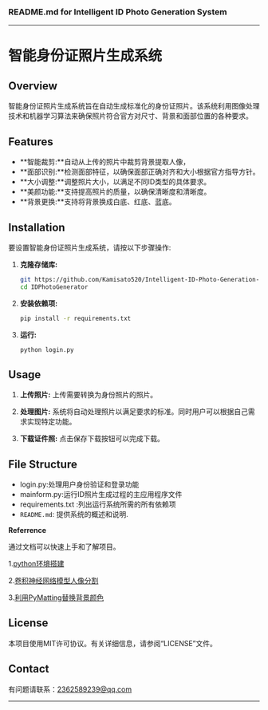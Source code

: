 ### README.md for Intelligent ID Photo Generation System

---

# 智能身份证照片生成系统

## Overview

智能身份证照片生成系统旨在自动生成标准化的身份证照片。该系统利用图像处理技术和机器学习算法来确保照片符合官方对尺寸、背景和面部位置的各种要求。

## Features

- **智能裁剪:**自动从上传的照片中裁剪背景提取人像，
- **面部识别:**检测面部特征，以确保面部正确对齐和大小根据官方指导方针。
- **大小调整:**调整照片大小，以满足不同ID类型的具体要求。
- **美颜功能:**支持提高照片的质量，以确保清晰度和清晰度。
- **背景更换:**支持将背景换成白底、红底、蓝底。

## Installation

要设置智能身份证照片生成系统，请按以下步骤操作:

1. **克隆存储库:**

   ```bash
   git https://github.com/Kamisato520/Intelligent-ID-Photo-Generation-System.git
   cd IDPhotoGenerator
   ```

2. **安装依赖项:**

   ```bash
   pip install -r requirements.txt
   ```

3. **运行:**

   ```bash
   python login.py
   ```

## Usage

1. **上传照片:**
   上传需要转换为身份照片的照片。

2. **处理图片:**
   系统将自动处理照片以满足要求的标准。同时用户可以根据自己需求实现特定功能。

3. **下载证件照:**
   点击保存下载按钮可以完成下载。

## File Structure

- login.py:处理用户身份验证和登录功能
- mainform.py:运行ID照片生成过程的主应用程序文件
-  requirements.txt :列出运行系统所需的所有依赖项
- `README.md`: 提供系统的概述和说明.

**Referrence**

通过文档可以快速上手和了解项目。

1.[python环境搭建](https://github.com/itainf/aiphoto/wiki/python%E7%8E%AF%E5%A2%83%E6%90%AD%E5%BB%BA)

2.[卷积神经网络模型人像分割](https://github.com/itainf/aiphoto/wiki/%E5%8D%B7%E7%A7%AF%E6%A8%A1%E5%9E%8B%E4%BA%BA%E5%83%8F%E5%88%86%E5%89%B2)

3.[利用PyMatting替换背景颜色](https://github.com/itainf/aiphoto/wiki/%E5%88%A9%E7%94%A8PyMatting%E7%B2%BE%E7%BB%86%E5%8C%96%E6%8A%A0%E5%9B%BE)

## License

本项目使用MIT许可协议。有关详细信息，请参阅“LICENSE”文件。

## Contact

有问题请联系：2362589239@qq.com

---

